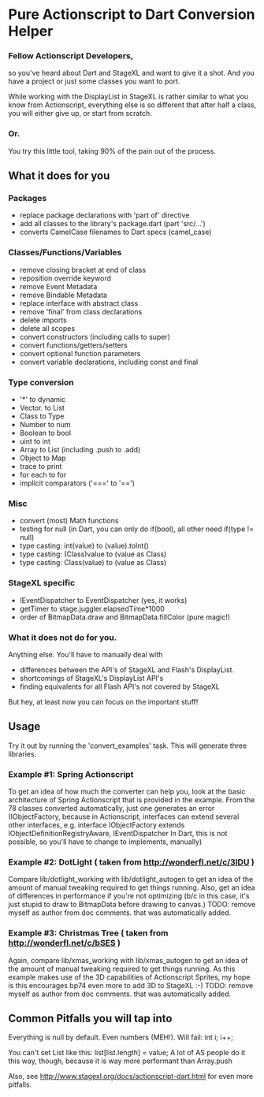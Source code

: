 Pure Actionscript to Dart Conversion Helper
===========================================

### Fellow Actionscript Developers,
so you've heard about Dart and StageXL and want to give it a shot.
And you have a project or just some classes you want to port.

While working with the DisplayList in StageXL is rather similar to
what you know from Actionscript, everything else is so different
that after half a class, you will either give up, or start from scratch.

### Or. 

You try this little tool, taking 90% of the pain out of the process.

## What it does for you

### Packages
- replace package declarations with 'part of' directive
- add all classes to the library's package.dart (part 'src/...')
- converts CamelCase filenames to Dart specs (camel_case)

### Classes/Functions/Variables
- remove closing bracket at end of class
- reposition override keyword
- remove Event Metadata
- remove Bindable Metadata
- replace interface with abstract class
- remove 'final' from class declarations
- delete imports
- delete all scopes
- convert constructors (including calls to super)
- convert functions/getters/setters
- convert optional function parameters
- convert variable declarations, including const and final

### Type conversion
- '*' to dynamic
- Vector.<type> to List<type>
- Class to Type
- Number to num
- Boolean to bool
- uint to int
- Array to List (including .push to .add)
- Object to Map
- trace to print
- for each to for
- implicit comparators ('===' to '==')

### Misc
- convert (most) Math functions
- testing for null (in Dart, you can only do if(bool), all other need if(type != null)
- type casting: int(value) to (value).toInt()
- type casting: (Class)value to (value as Class)
- type casting: Class(value) to (value as Class)

### StageXL specific
- IEventDispatcher to EventDispatcher (yes, it works)
- getTimer to stage.juggler.elapsedTime*1000
- order of BitmapData.draw and BitmapData.fillColor (pure magic!)


### What it does not do for you.   
Anything else. You'll have to manually deal with
- differences between the API's of StageXL and Flash's DisplayList.
- shortcomings of StageXL's DisplayList API's
- finding equivalents for all Flash API's not covered by StageXL

But hey, at least now you can focus on the important stuff! 

## Usage

Try it out by running the 'convert_examples' task. 
This will generate three libraries.

### Example #1: Spring Actionscript
To get an idea of how much the converter can help you, look at the basic
architecture of Spring Actionscript that is provided in the example.
From the 78 classes converted automatically, just one generates an error 
(IObjectFactory, because in Actionscript, interfaces can extend several other interfaces, e.g.
interface IObjectFactory extends IObjectDefinitionRegistryAware, IEventDispatcher
In Dart, this is not possible, so you'll have to change to implements, manually)

### Example #2: DotLight ( taken from http://wonderfl.net/c/3lDU )
Compare lib/dotlight_working with lib/dotlight_autogen to get an idea of the amount of
manual tweaking required to get things running.
Also, get an idea of differences in performance if you're not optimizing
(b/c in this case, it's just stupid to draw to BitmapData before drawing to canvas.)
TODO: remove myself as author from doc comments. that was automatically added.
  
### Example #3: Christmas Tree ( taken from http://wonderfl.net/c/bSES )
Again, compare lib/xmas_working with lib/xmas_autogen to get an idea of the amount of
manual tweaking required to get things running.
As this example makes use of the 3D capabilities of Actionscript Sprites, my hope is
this encourages bp74 even more to add 3D to StageXL :-)
TODO: remove myself as author from doc comments. that was automatically added.


## Common Pitfalls you will tap into

Everything is null by default. Even numbers (MEH!).
Will fail:
int i;
i++;

You can't set List like this: list[list.length] = value;
A lot of AS people do it this way, though, because it is way more performant than Array.push

Also, see http://www.stagexl.org/docs/actionscript-dart.html for even more pitfalls.
